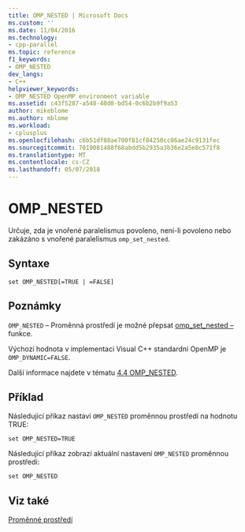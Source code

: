 ```yaml
---
title: OMP_NESTED | Microsoft Docs
ms.custom: ''
ms.date: 11/04/2016
ms.technology:
- cpp-parallel
ms.topic: reference
f1_keywords:
- OMP_NESTED
dev_langs:
- C++
helpviewer_keywords:
- OMP_NESTED OpenMP environment variable
ms.assetid: c43f5287-a548-40d0-bd54-0c6b2b9f9a53
author: mikeblome
ms.author: mblome
ms.workload:
- cplusplus
ms.openlocfilehash: c6b51df88ae700f81cf84250cc06ae24c9131fec
ms.sourcegitcommit: 7019081488f68abdd5b2935a3b36e2a5e8c571f8
ms.translationtype: MT
ms.contentlocale: cs-CZ
ms.lasthandoff: 05/07/2018
---
```

# <a name="ompnested"></a>OMP_NESTED
Určuje, zda je vnořené paralelismus povoleno, není-li povoleno nebo zakázáno s vnořené paralelismus `omp_set_nested`.  
  
## <a name="syntax"></a>Syntaxe  
  
```  
set OMP_NESTED[=TRUE | =FALSE]  
```  
  
## <a name="remarks"></a>Poznámky  
 `OMP_NESTED` – Proměnná prostředí je možné přepsat [omp_set_nested –](../../../parallel/openmp/reference/omp-set-nested.md) funkce.  
  
 Výchozí hodnota v implementaci Visual C++ standardní OpenMP je `OMP_DYNAMIC=FALSE`.  
  
 Další informace najdete v tématu [4.4 OMP_NESTED](../../../parallel/openmp/4-4-omp-nested.md).  
  
## <a name="example"></a>Příklad  
 Následující příkaz nastaví `OMP_NESTED` proměnnou prostředí na hodnotu TRUE:  
  
```  
set OMP_NESTED=TRUE  
```  
  
 Následující příkaz zobrazí aktuální nastavení `OMP_NESTED` proměnnou prostředí:  
  
```  
set OMP_NESTED  
```  
  
## <a name="see-also"></a>Viz také  
 [Proměnné prostředí](../../../parallel/openmp/reference/openmp-environment-variables.md)